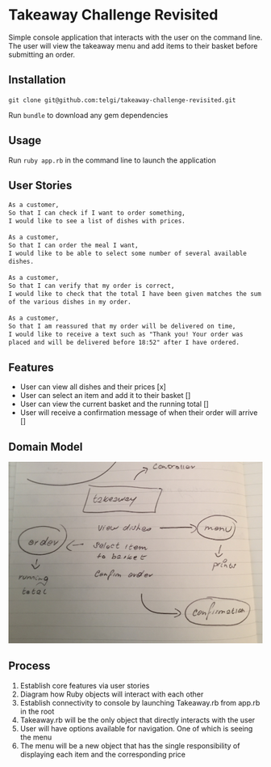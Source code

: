 # Takeaway Challenge Revisited

Simple console application that interacts with the user on the command line. The
user will view the takeaway menu and add items to their basket before submitting
an order.

## Installation

`git clone git@github.com:telgi/takeaway-challenge-revisited.git`

Run `bundle` to download any gem dependencies

## Usage

Run `ruby app.rb` in the command line to launch the application

## User Stories

```
As a customer,
So that I can check if I want to order something,
I would like to see a list of dishes with prices.

As a customer,
So that I can order the meal I want,
I would like to be able to select some number of several available dishes.

As a customer,
So that I can verify that my order is correct,
I would like to check that the total I have been given matches the sum of the various dishes in my order.

As a customer,
So that I am reassured that my order will be delivered on time,
I would like to receive a text such as "Thank you! Your order was placed and will be delivered before 18:52" after I have ordered.
```

## Features

* User can view all dishes and their prices [x]
* User can select an item and add it to their basket []
* User can view the current basket and the running total []
* User will receive a confirmation message of when their order will arrive []

## Domain Model

![alt text](assets/images/domain_model.jpg)

## Process

1) Establish core features via user stories
2) Diagram how Ruby objects will interact with each other
3) Establish connectivity to console by launching Takeaway.rb from app.rb in the root
4) Takeaway.rb will be the only object that directly interacts with the user
5) User will have options available for navigation. One of which is seeing the menu
6) The menu will be a new object that has the single responsibility of displaying each item and the corresponding price
